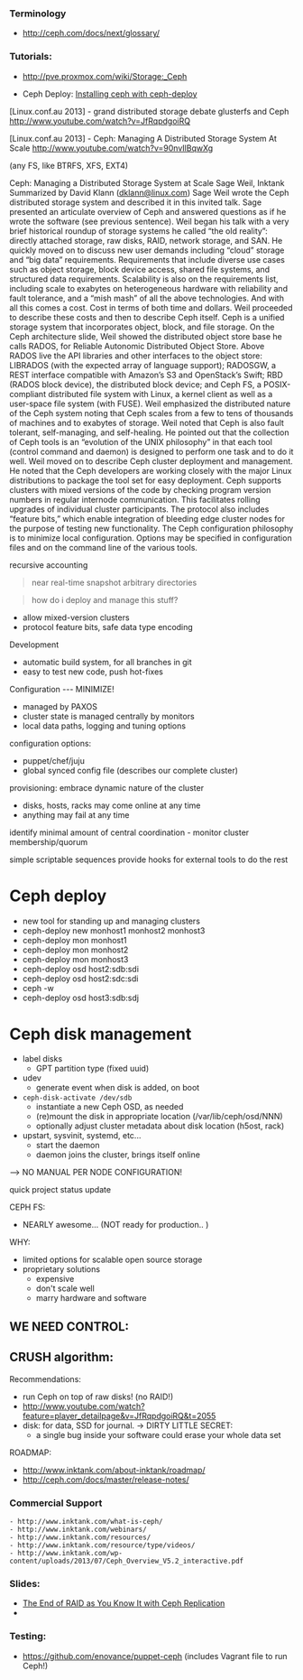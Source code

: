 ### Terminology
  - http://ceph.com/docs/next/glossary/



### Tutorials:
  - http://pve.proxmox.com/wiki/Storage:_Ceph

  - Ceph Deploy:  [Installing ceph with ceph-deploy](http://dachary.org/?p=1971)







[Linux.conf.au 2013] - grand distributed storage debate glusterfs and Ceph
http://www.youtube.com/watch?v=JfRqpdgoiRQ


[Linux.conf.au 2013] - Ceph: Managing A Distributed Storage System At Scale
http://www.youtube.com/watch?v=90nvIlBqwXg

  (any FS, like BTRFS, XFS, EXT4)

  Ceph: Managing a Distributed Storage System at Scale
Sage Weil, Inktank
Summarized by David Klann (dklann@linux.com)
Sage Weil wrote the Ceph distributed storage system and
described it in this invited talk. Sage presented an articulate
overview of Ceph and answered questions as if he wrote the
software (see previous sentence).
Weil began his talk with a very brief historical roundup of storage systems he called “the old reality”: directly attached storage,
raw disks, RAID, network storage, and SAN. He quickly moved
on to discuss new user demands including “cloud” storage and
“big data” requirements. Requirements that include diverse use
cases such as object storage, block device access, shared file systems, and structured data requirements. Scalability is also on
the requirements list, including scale to exabytes on heterogeneous hardware with reliability and fault tolerance, and a “mish
mash” of all the above technologies. And with all this comes a
cost. Cost in terms of both time and dollars. Weil proceeded to
describe these costs and then to describe Ceph itself.
Ceph is a unified storage system that incorporates object, block,
and file storage. On the Ceph architecture slide, Weil showed
the distributed object store base he calls RADOS, for Reliable
Autonomic Distributed Object Store. Above RADOS live the API
libraries and other interfaces to the object store: LIBRADOS
(with the expected array of language support); RADOSGW, a
REST interface compatible with Amazon’s S3 and OpenStack’s
Swift; RBD (RADOS block device), the distributed block device;
and Ceph FS, a POSIX-compliant distributed file system with
Linux, a kernel client as well as a user-space file system (with
FUSE). Weil emphasized the distributed nature of the Ceph
system noting that Ceph scales from a few to tens of thousands
of machines and to exabytes of storage. Weil noted that Ceph is
also fault tolerant, self-managing, and self-healing. He pointed
out that the collection of Ceph tools is an “evolution of the UNIX
philosophy” in that each tool (control command and daemon) is
designed to perform one task and to do it well.
Weil moved on to describe Ceph cluster deployment and management. He noted that the Ceph developers are working closely
with the major Linux distributions to package the tool set for
easy deployment. Ceph supports clusters with mixed versions of
the code by checking program version numbers in regular internode communication. This facilitates rolling upgrades of individual cluster participants. The protocol also includes “feature
bits,” which enable integration of bleeding edge cluster nodes for
the purpose of testing new functionality.
The Ceph configuration philosophy is to minimize local configuration. Options may be specified in configuration files and on the
command line of the various tools.


recursive accounting
  > near real-time
  > snapshot arbitrary directories


> how do i deploy and manage this stuff?
- allow mixed-version clusters
- protocol feature bits, safe data type encoding


Development
- automatic build system, for all branches in git
- easy to test new code, push hot-fixes



Configuration
--- MINIMIZE!
- managed by PAXOS
- cluster state is managed centrally by monitors
- local data paths, logging and tuning options


configuration options:
  - puppet/chef/juju
  - global synced config file (describes our complete cluster)


provisioning:
  embrace dynamic nature of the cluster
  - disks, hosts, racks may come online at any time
  - anything may fail at any time

  identify minimal amount of central coordination
    - monitor cluster membership/quorum

  simple scriptable sequences
  provide hooks for external tools to do the rest


# Ceph deploy
- new tool for standing up and managing clusters
- ceph-deploy new monhost1 monhost2 monhost3
- ceph-deploy mon monhost1
- ceph-deploy mon monhost2
- ceph-deploy mon monhost3
- ceph-deploy osd host2:sdb:sdi
- ceph-deploy osd host2:sdc:sdi
- ceph -w
- ceph-deploy osd host3:sdb:sdj



# Ceph disk management
- label disks
  - GPT partition type (fixed uuid)
- udev
  - generate event when disk is added, on boot
- `ceph-disk-activate /dev/sdb`
  - instantiate a new Ceph OSD, as needed
  - (re)mount the disk in appropriate location (/var/lib/ceph/osd/NNN)
  - optionally adjust cluster metadata about disk location (h5ost, rack)
- upstart, sysvinit, systemd, etc...
  - start the daemon
  - daemon joins the cluster, brings itself online

--> NO MANUAL PER NODE CONFIGURATION!


quick project status update



CEPH FS:
  - NEARLY awesome... (NOT ready for production.. )


WHY:
  - limited options for scalable open source storage
  - proprietary solutions
    - expensive
    - don't scale well
    - marry hardware and software


WE NEED CONTROL:
  -




CRUSH algorithm:
  -

Recommendations:
  - run Ceph on top of raw disks! (no RAID!)
  - http://www.youtube.com/watch?feature=player_detailpage&v=JfRqpdgoiRQ&t=2055
  - disk: for data, SSD for journal.
     ->
    DIRTY LITTLE SECRET:
      - a single bug inside your software could erase your whole data set

ROADMAP:
  - http://www.inktank.com/about-inktank/roadmap/
  - http://ceph.com/docs/master/release-notes/




### Commercial Support

    - http://www.inktank.com/what-is-ceph/
    - http://www.inktank.com/webinars/
    - http://www.inktank.com/resources/
    - http://www.inktank.com/resource/type/videos/
    - http://www.inktank.com/wp-content/uploads/2013/07/Ceph_Overview_V5.2_interactive.pdf
### Slides:
  - [The End of RAID as You Know It with Ceph Replication](http://public.brighttalk.com/resource/core/11549/raid_replication_webinar_slides_17677.pdf)
  -


### Testing:
  - https://github.com/enovance/puppet-ceph (includes Vagrant file to run Ceph!)